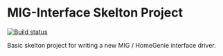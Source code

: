 ﻿# MIG-Interface Skelton Project

[![Build status](https://ci.appveyor.com/api/projects/status/gkayo36o8rd26urm/branch/master?svg=true)](https://ci.appveyor.com/project/davidwallis3101/ikeatradfriinterface/branch/master)

Basic skelton project for writing a new MIG / HomeGenie interface driver.


